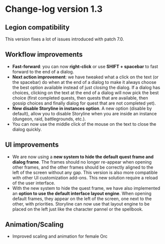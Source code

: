 # Change-log version 1.3

## Legion compatibility

This version fixes a lot of issues introduced with patch 7.0.

## Workflow improvements
- **Fast-forward**: you can now **right-click** or use **SHIFT + spacebar** to fast forward to the end of a dialog.
- **Next action improvement**: we have tweaked what a click on the text (or the spacebar) do when at the end of a dialog to make it always choose the best option available instead of just closing the dialog. If a dialog has choices, clicking on the text at the end of a dialog will now pick the best choice (first completed quests, then quests that are available, then gossip choices and finally dialog for quest that are not completed yet).
- **New disable Storyline in instances option**. A new option (disable by default), allow you to disable Storyline when you are inside an instance (dungeon, raid, battlegrounds, etc.).
- You can now use the middle click of the mouse on the text to close the dialog quickly.

## UI improvements

- We are now using a **new system to hide the default quest frame and dialog frame**. The frames should no longer re-appear when opening other frames, and the other frames should be correctly aligned to the left of the screen without any gap. This version is also more compatible with other UI customization add-ons. This new solution require a reload of the user interface.
- With the new system to hide the quest frame, we have also implemented an **option to use the default interface layout engine**. When opening default frames, they appear on the left of the screen, one next to the other, with priorities. Storyline can now use that layout engine to be placed on the left just like the character pannel or the spellbook.

## Animation/Scaling

- Improved scaling and animation for female Orc